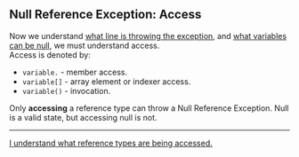 ## Null Reference Exception: Access
Now we understand [what line is throwing the exception](Stack%20Trace.md), and [what variables can be null](Reference%20Types.md), we must understand access.  
Access is denoted by:
- `variable.`  - member access.
- `variable[]` - array element or indexer access.
- `variable()` - invocation.

Only **accessing** a reference type can throw a Null Reference Exception. Null is a valid state, but accessing null is not.

---  

[I understand what reference types are being accessed.](Debugging.md)